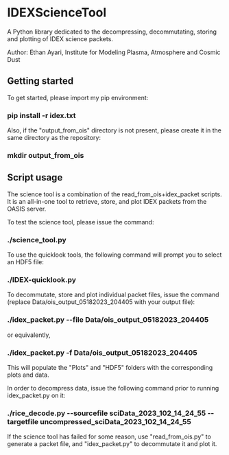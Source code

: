 # IDEXScienceTool

A Python library dedicated to the decompressing, decommutating, storing and plotting of IDEX science packets.


Author: Ethan Ayari, Institute for Modeling Plasma, Atmosphere and Cosmic Dust

## Getting started

To get started, please import my pip environment:

### pip install -r idex.txt

Also, if the "output_from_ois" directory is not present, please create it in the same directory as the repository:

### mkdir output_from_ois

## Script usage

The science tool is a combination of the read_from_ois+idex_packet scripts. It is an all-in-one tool to retrieve, store, and plot IDEX packets from the OASIS server.

To test the science tool, please issue the command:  

### ./science_tool.py

To use the quicklook tools, the following command will prompt you to select an HDF5 file:

### ./IDEX-quicklook.py

To decommutate, store and plot individual packet files, issue the command (replace Data/ois_output_05182023_204405 with your output file):

### ./idex_packet.py --file Data/ois_output_05182023_204405

or equivalently,

### ./idex_packet.py -f Data/ois_output_05182023_204405

This will populate the "Plots" and "HDF5" folders with the corresponding plots and data.

In order to decompress data, issue the following command prior to running idex_packet.py on it:

### ./rice_decode.py --sourcefile sciData_2023_102_14_24_55 --targetfile uncompressed_sciData_2023_102_14_24_55   

If the science tool has failed for some reason, use "read_from_ois.py" to generate a packet file, and "idex_packet.py" to decommutate it and plot it. 
